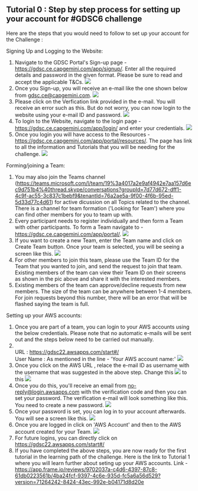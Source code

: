 ## Tutorial 0 : Step by step process for setting up your account for #GDSC6 challenge

Here are the steps that you would need to follow to set up your account for the Challenge :

Signing Up and Logging to the Website:
<br>
1. Navigate to the GDSC Portal's Sign-up page - https://gdsc.ce.capgemini.com/app/signup/. Enter all the required details and password in the given format. Please be sure to read and accept the applicable T&Cs.  ![](./screenshots/Sign-up_2023.png)
2. Once you Sign-up, you will receive an e-mail like the one shown below from gdsc.ce@capgemini.com.  ![](./screenshots/Sign-up_validation_2023.png)
3. Please click on the Verfication link provided in the e-mail. You will receive an error such as this. But do not worry, you can now login to the website using your e-mail ID and password.  ![](./screenshots/Sign-up_invalid_link_2023.png)
4. To login to the Website, navigate to the login page - https://gdsc.ce.capgemini.com/app/login/ and enter your credentials.  ![](./screenshots/Login_2023.png)
5. Once you login you will have access to the Resources - https://gdsc.ce.capgemini.com/app/portal/resources/. The page has link to all the information and Tutorials that you will be needing for the challenge.  ![](./screenshots/Resources-2023.png)

Forming/joining a Team: 
<br>
1. You may also join the Teams channel (https://teams.microsoft.com/l/team/19%3a4017a2e9af4942e7aa157d6ec9d751b4%40thread.skype/conversations?groupId=7d77d672-dff1-4c9f-ac55-3c837c1bebf9&tenantId=76a2ae5a-9f00-4f6b-95ed-5d33d77c4d61) for active dicussion on all Topics related to the channel. There is a channel for team formation ('Looking for Team') where you can find other members for you to team up with.
2. Every participant needs to register individually and then form a Team with other participants. To form a Team navigate to - https://gdsc.ce.capgemini.com/app/portal/.  ![](./screenshots/Team-2023-1.png)
3. If you want to create a new Team, enter the Team name and click on Create Team button. Once your team is selected, you will be seeing a screen like this. ![](./screenshots/Team-2023-10.png)
4. For other members to join this team, please use the Team ID for the Team that you wanted to join, and send the request to join that team. Existing members of the team can view their Team ID on their screens as shown in the pic above and share it with the interested members.
5. Existing members of the team can approve/decline requests from new members. The size of the team can be anywhere between 1-4 members. For join requests beyond this number, there will be an error that will be flashed saying the team is full.

Setting up your AWS accounts: 
<br>
1. Once you are part of a team, you can login to your AWS accounts using the below credentials. Please note that no automatic e-mails will be sent out and the steps below need to be carried out manually.
2.  <br> URL       : https://gdsc22.awsapps.com/start#/
    <br> User Name : As mentioned in the line - 'Your AWS account name:'  ![](./screenshots/Team-2023-10.png)
3. Once you click on the AWS URL , relace the e-mail ID as username with the username that was suggested in the above step. Change this  ![](./screenshots/Team-2023-3.png)    to this   ![](./screenshots/Team-2023-4.png)
4. Once you do this, you'll receive an email from no-reply@login.awsapps.com with the verification code and then you can set your password. The verification e-mail will look something like this. You need to create a new password.  ![](./screenshots/Team-2023-9.png)
5. Once your password is set, you can log in to your account afterwards. You will see a screen like this.  ![](./screenshots/Team-2023-7.png)
6. Once you are logged in click on 'AWS Account' and then to the AWS account created for your Team.  ![](./screenshots/Team-2023-8.png)
7. For future logins, you can directly click on  https://gdsc22.awsapps.com/start#/ 
8. If you have completed the above steps, you are now ready for the first tutorial in the learning path of the challenge. Here is the link to Tutorial 1 where you will learn further about seting up your AWS accounts. Link - https://app.frame.io/reviews/9702037a-c4d6-4397-87c8-61db0223561b/4ba24fcf-9397-4c6e-935d-fc5a6a56d529?version=71264242-8424-43ec-992e-b04171d8d20e
